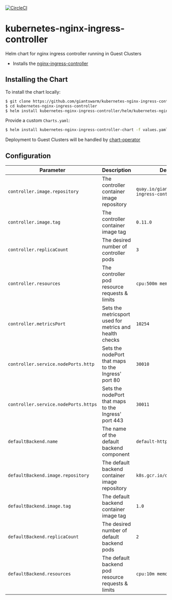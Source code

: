[![CircleCI](https://circleci.com/gh/giantswarm/kubernetes-nginx-ingress-controller.svg?style=svg&circle-token=beb2d4248f0f227ce6618f71b2c35e841b903c04)](https://circleci.com/gh/giantswarm/kubernetes-nginx-ingress-controller)

# kubernetes-nginx-ingress-controller
Helm chart for nginx ingress controller running in Guest Clusters


* Installs the [nginx-ingress-controller](https://github.com/nginxinc/kubernetes-ingress)

## Installing the Chart

To install the chart locally:

```bash
$ git clone https://github.com/giantswarm/kubernetes-nginx-ingress-controller.git
$ cd kubernetes-nginx-ingress-controller
$ helm install kubernetes-nginx-ingress-controller/helm/kubernetes-nginx-ingress-controller-chart
```

Provide a custom `Charts.yaml`:

```bash
$ helm install kubernetes-nginx-ingress-controller-chart -f values.yaml
```

Deployment to Guest Clusters will be handled by [chart-operator](https://github.com/giantswarm/chart-operator)

## Configuration

| Parameter                            | Description                                             | Default                                       |
|--------------------------------------|---------------------------------------------------------|-----------------------------------------------|
| `controller.image.repository`        | The controller container image repository               | `quay.io/giantswarm/nginx-ingress-controller` |
| `controller.image.tag`               | The controller container image tag                      | `0.11.0`                                      |
| `controller.replicaCount`            | The desired number of controller pods                   | `3`                                           |
| `controller.resources`               | The controller pod resource requests & limits           | `cpu:500m memory:350Mi`                       |
| `controller.metricsPort`             | Sets the metricsport used for metrics and health checks | `10254`                                       |
| `controller.service.nodePorts.http`  | Sets the nodePort that maps to the Ingress' port 80     | `30010`                                       |
| `controller.service.nodePorts.https` | Sets the nodePort that maps to the Ingress' port 443    | `30011`                                       |
| `defaultBackend.name`                | The name of the default backend component               | `default-http-backend`                        |
| `defaultBackend.image.repository`    | The default backend container image repository          | `k8s.gcr.io/defaultbackend`                   |
| `defaultBackend.image.tag`           | The default backend container image tag                 | `1.0`                                         |
| `defaultBackend.replicaCount`        | The desired number of default backend pods              | `2`                                           |
| `defaultBackend.resources`           | The default backend pod resource requests & limits      | `cpu:10m memory:20Mi`                         |
